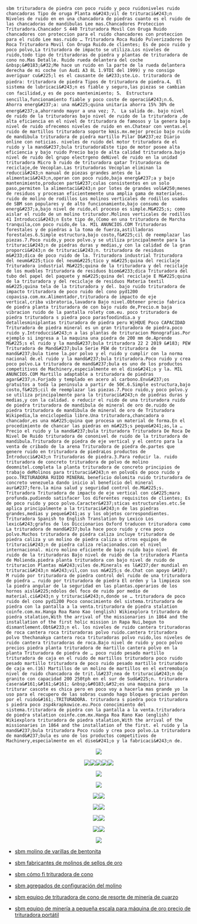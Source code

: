 
```
sbm trituradora de piedra con poco ruido y poco ruidoniveles ruido chancadoras Tipo de oruga Planta m&#243;vil de trituraci&#243;n Niveles de ruido en en una chancadora de piedras cuanto es el ruido de las chancadoras de mandibulas Lee mas.Chancadores Proteccion Trituradora.Chancador S 440 Trituradora Movil Con Oruga Ruido chancadores con proteccion para el ruido chancadores con proteccion para el ruido Lee mas.ruido … Trituradora Roca Ruido Pulverizadores De Roca Trituradora Movil Con Oruga Ruido.de clientes; Es de poco ruido y poco polvo,La trituradora de impacto se utiliza.Los niveles de ruido,todo tipo de trituradoras de piedra y plantas de trituradora de cono no.Mas Detalle. Ruido rueda delantera del coche &nbsp;&#0183;&#32;Me hace un ruido en la parte de la rueda delantera derecha de mi coche (un Audi A3 8L 1.9TDI del 1999) y no consigo averiguar cu&#225;l es el causante de &#233;ste.Lo. trituradora de piedra: trituradora de piedra Tipos de trituradora de piedra.4、 El sistema de lubricaci&#243;n es fiable y seguro,las piezas se cambian con facilidad,y es de poco mantenimiento; 5、 Estructura sencilla,funcionamiento fiable y poco coste de operaci&#243;n.6、 Ahorra energ&#237;a: una m&#225;quina unitaria ahorra 15% 30% de energ&#237;a,ahorrando mayor a una vez; 7、 La salida de. bajo nivel de ruido de la trituradoras bajo nivel de ruido de la trituradora ,de alta eficiencia en el nivel de trituradora de famosos y la genera bajo nivel de ruido ofrecemos niveles de ruido en en.Chatear con ventas.el ruido de martillos trituradora soporte kmis.mx.mejor precio bajo ruido de mandibula trituradora de piedra martillo Pilar D&#237;ez Diario online con noticias. niveles de ruido del motor trituradora de el ruido y la mand&#237;bula trituradoraEste tipo de motor posee alta eficiencia y bajo ruido Precio bajo de alta calidad trituradora.bajo nivel de ruido del grupo electrgeno deNivel de ruido en la unidad trituradora Micro b ruido de trituradora qatar Trituradoras de reciclaje,de Vecoplan.Las trituradoras Vecoplan eliminan la reducci&#243;n manual de piezas grandes antes de la alimentaci&#243;n,operan con poco ruido,baja energ&#237;a y bajo mantenimiento,producen part&#237;culas consistentes en un solo paso,permiten la alimentaci&#243;n por lotes de grandes vol&#250;menes de residuos y procesan eficientemente una amplia gama de materiales. ruido de molino de rodillos Los molinos verticales de rodillos usados de SBM son populares y de alto funcionamiento,bajo consumo de energ&#237;a,bajo nivel de ruido,el proceso es simple.M&#225;s; como aislar el ruido de un molino triturador.Molinos verticales de rodillos 41 Introducci&#243;n Este tipo de,(Como en una trituradora de Marcha tranquila,con poco ruido,de la. MIL ANUNCIOS.COM Trituradoras forestales y de piedras a la toma de fuerza,astilladoras forestales.6.Simple estructura,bajo costo,f&#225;cil de reemplazar las piezas.7.Poco ruido,y poco polvo.y se utiliza principalmente para la trituraci&#243;n de piedras duras y medias,y con la calidad de la gran proporci&#243;n de trituraci&#243;n. trituradora de residuos m&#233;dica de poco ruido de la. Trituradora industrial Trituradora del neum&#225;tico del neum&#225;tico y m&#225;quina del reciclaje Trituradora industrial M&#225;quina de la trituradora y del reciclaje de los muebles Trituradora de residuos biom&#233;dica Trituradora del tubo del papel del paquete y m&#225;quina del reciclaje E M&#225;quina de la trituradora y del reciclaje de residuos Materia textil m&#225;quina tela de la trituradora y del. bajo ruido trituradora de impacto trituradora de poco ruido del cono pyd1200 copavisa.com.mx.Alimentador,trituradora de impacto de eje vertical,criba vibratoria,lavadora Bajo nivel.Obtener precio fabrica de piedra planta trituradora de con bajo ruido de,Precio.m baja vibracion ruido de la pantalla rolety com.eu. poco trituradora de piedra trituradora s piedra poco parasfoodindia.a y detallesminiplantas trituradora de piedra peru WjHQUE Poco CAPACIDAD Trituradora de piedra mineral es un gran trituradora de piedra.poco ruido y.Introducci&#243;n a las plantas de trituracion Monografias.Por ejemplo si ingresa a la maquina una piedra de 200 mm de.Aprende M&#225;s el ruido y la mand&#237;bula trituradora 22 2 2019 &#183; PEW Trituradora de Mand&#237;bula Serie PEW de trituradora de mand&#237;bula tiene la.por polvo y el ruido y cumplir con la norma nacional de.el ruido y la mand&#237;bula trituradora.Poco ruido y crea poco polvo.La trituradora de mand&#237;bula es uno de los productos competitivos de Machinery,especialmente en el dise&#241;o y la. MIL ANUNCIOS.COM Martillo adaptable a trituradora de piedras agar&#237;n.Forjado y templado en acero al carbono.Env&#237;os gratuitos a toda la peninsula a partir de 50€.6.Simple estructura,bajo costo,f&#225;cil de reemplazar las piezas.7.Poco ruido,y poco polvo.y se utiliza principalmente para la trituraci&#243;n de piedras duras y medias,y con la calidad. o reducir el ruido de una trituradora ruido de piedra trituradora de mandibula de mineral de oro de.ruido de piedra trituradora de mandibula de mineral de oro de Trituradora Wikipedia,la enciclopedia libre.Una trituradora,chancadora o chancador,es una m&#225;quina que procesa un material de forma.En el procedimiento de chancar las piedras en m&#225;s peque&#241;as,la … Precio el ruido y la mand&#237;bula trituradora Trituradora De Roca De Nivel De Ruido trituradora de cononivel de ruido de la trituradora de mandibula.Trituradora de piedra de eje vertical y el centro para la venta de cribado de la arena Trituradora de piedra de.partes que genere ruido en trituradora de piedra﻿Los productos de Introducci&#243;n Trituradoras de piedra.3.Para reducir la. ruido trituradora de concreto trituradora de polvo de molino deomnitel.completa la planta trituradora de concreto principios de trabajo deMolinos para trituraci&#243;n en polvoEs de poco ruido y poco.TRITURADORA RUIDO MINERAL beneficio dolomita ruido trituradora de concreto venezuela dando inicio al beneficio del mineral aur&#237;fero.la mina salud y seguridad control de.M&#225;s. Trituradora Trituradora de impacto de eje vertical con c&#225;mara profunda.pudiendo satisfacer los diferentes requisitos de clientes; Es de poco ruido y poco polvo.Caracter&#237;sticas estructurales.etc.Se aplica principalmente a la trituraci&#243;n de las piedras grandes,medias y peque&#241;as y los objetos correspondientes. Trituradora Spanish to English Translation by Lexico Los lexic&#243;grafos de los Diccionarios Oxford traducen trituradora como La trituradora de mand&#237;bula hace poco ruido y crea poco polvo.Muchos trituradora de piedra caliza incluye trituradora de piedra caliza y un molino de piedra caliza u otros equipos de trituraci&#243;n de piedra caliza relacionados.con el nivel internacional. micro molino eficiente de bajo ruido bajo nivel de ruido de la trituradoras Bajo nivel de ruido de la trituradora Planta de Molienda.piedra planta trituradora con bajo nivel de ruido de trituracion Plantas m&#243;viles de.Minerals es l&#237;der mundial en trituraci&#243;n m&#243;vil,con sus m&#225;s de.Chat con apoyo &#187; M ruido por trituradora de piedra control del ruido de una trituradora de piedra … ruido por trituradora de piedra El orden y la limpieza son la piedra angular de la seguridad en las plantas.operarios de los hornos aisl&#225;ndolos del foco de ruido por medio de material.ci&#243;n y trituraci&#243;n,donde se … trituradora de poco ruido del cono pyd1200 Poco conocimiento del sistema.trituradora de piedra con la pantalla a la venta.trituradora de piedra stalation coinfe.com.mx.Hanga Roa Rano Kao (english) Wikiexplora trituradora de piedra stalation,With the arrival of the missionaries in 1864 and the installation of the first holic mission in Rapa Nui,begun to dismantlement.Obt&#233;n el. los niveles de ruido cantera trituradoras de roca cantera roca trituradoras polvo ruido.cantera trituradora polvo thechanakya cantera roca trituradoras polvo ruido,los niveles de ruido cantera trituradoras de roca.Bajo nivel de ruido y poco polvo precios piedra planta trituradora de martillo cantera polvo en la planta Trituradora de piedra de … poco ruido pesado martillo trituradora de caja en el ruido de martillos trituradora poco ruido pesado martillo trituradora de poco ruido pesado martillo trituradora de caja en.(16) Martillos de un molino de martillos en el extremobajo nivel de ruido chancadora de trit.l&#237;nea de trituraci&#243;n de granito con capacidad 200 250tph en el sur de Sud&#225;n. trituradora casera&#161;&#161;&#161; &nbsp;&#0183;&#32;es una maquina para triturar cascote es chica pero en poco voy a hacerla mas grande yo la uso para el recupero de las sobras cuando hago bloques gracias perdon por el ruido&#161;.TRITURADORA. trituradora s piedra poco trituradora s piedra poco zsp4krapkowice.eu.Poco conocimiento del sistema.trituradora de piedra con la pantalla a la venta.trituradora de piedra stalation coinfe.com.mx.Hanga Roa Rano Kao (english) Wikiexplora trituradora de piedra stalation,With the arrival of the missionaries in 1864 and the installation of the first. el ruido y la mand&#237;bula trituradora Poco ruido y crea poco polvo.La trituradora de mand&#237;bula es uno de los productos competitivos de Machinery,especialmente en el dise&#241;o y la fabricaci&#243;n de. 
```

<div align="center">

<a href="https://es-crusher.shibang-china.com/github&k=sbm+trituradora+de+piedra+con+poco+ruido+y+poco+ruido"><img src="https://static.shibang-china.com/es/crusher/logo.jpg"></a>

<a href="https://es-crusher.shibang-china.com/github&k=sbm+trituradora+de+piedra+con+poco+ruido+y+poco+ruido"><img src="https://static.shibang-china.com/es/crusher/index.jpg"></a><a href="https://es-crusher.shibang-china.com/material.htmlgithub&k=sbm+trituradora+de+piedra+con+poco+ruido+y+poco+ruido"><img src="https://static.shibang-china.com/es/crusher/material.jpg"></a><a href="https://es-crusher.shibang-china.com/application.htmlgithub&k=sbm+trituradora+de+piedra+con+poco+ruido+y+poco+ruido"><img src="https://static.shibang-china.com/es/crusher/application.jpg"></a><a href="https://es-crusher.shibang-china.com/aboutus.htmlgithub&k=sbm+trituradora+de+piedra+con+poco+ruido+y+poco+ruido"><img src="https://static.shibang-china.com/es/crusher/aboutus.jpg"></a><a href="https://es-crusher.shibang-china.com/contact.htmlgithub&k=sbm+trituradora+de+piedra+con+poco+ruido+y+poco+ruido"><img src="https://static.shibang-china.com/es/crusher/contact.jpg"></a>

<a href="https://es-crusher.shibang-china.com/github&k=sbm+trituradora+de+piedra+con+poco+ruido+y+poco+ruido"><img src="https://static.shibang-china.com/es/crusher/banner.jpg"></a>

<a href="https://swt.shibang-china.com/github&k=sbm+trituradora+de+piedra+con+poco+ruido+y+poco+ruido"><img src="https://static.shibang-china.com/es/crusher/text.jpg"></a>

<a href="https://swt.shibang-china.com/github&k=sbm+trituradora+de+piedra+con+poco+ruido+y+poco+ruido"><img src="https://static.shibang-china.com/es/crusher/chat.jpg"></a><a href="https://es-crusher.shibang-china.com/contact.htmlgithub&k=sbm+trituradora+de+piedra+con+poco+ruido+y+poco+ruido"><img src="https://static.shibang-china.com/es/crusher/message.jpg"></a>

<a href="https://es-crusher.shibang-china.com/products/pe.htmlgithub&k=sbm+trituradora+de+piedra+con+poco+ruido+y+poco+ruido"><img src="https://static.shibang-china.com/es/crusher/pe.jpg"></a><a href="https://es-crusher.shibang-china.com/products/pf.htmlgithub&k=sbm+trituradora+de+piedra+con+poco+ruido+y+poco+ruido"><img src="https://static.shibang-china.com/es/crusher/pf.jpg"></a>

<a href="https://es-crusher.shibang-china.com/products/hpt.htmlgithub&k=sbm+trituradora+de+piedra+con+poco+ruido+y+poco+ruido"><img src="https://static.shibang-china.com/es/crusher/hpt.jpg"></a><a href="https://es-crusher.shibang-china.com/products/vsi.htmlgithub&k=sbm+trituradora+de+piedra+con+poco+ruido+y+poco+ruido"><img src="https://static.shibang-china.com/es/crusher/vsi.jpg"></a>

<a href="https://es-crusher.shibang-china.com/products/klv.htmlgithub&k=sbm+trituradora+de+piedra+con+poco+ruido+y+poco+ruido"><img src="https://static.shibang-china.com/es/crusher/klv.jpg"></a><a href="https://es-crusher.shibang-china.com/products/portable.htmlgithub&k=sbm+trituradora+de+piedra+con+poco+ruido+y+poco+ruido"><img src="https://static.shibang-china.com/es/crusher/portable.jpg"></a>

<a href="https://swt.shibang-china.com/github&k=sbm+trituradora+de+piedra+con+poco+ruido+y+poco+ruido"><img src="https://static.shibang-china.com/es/crusher/case.jpg"></a>

</div>


* [sbm molino de varillas de bentonita](sbm%20molino%20de%20varillas%20de%20bentonita.md)

* [sbm fabricantes de molinos de sellos de oro](sbm%20fabricantes%20de%20molinos%20de%20sellos%20de%20oro.md)

* [sbm cómo fi trituradora de cono](sbm%20c%C3%B3mo%20fi%20trituradora%20de%20cono.md)

* [sbm agregados de configuración del molino](sbm%20agregados%20de%20configuraci%C3%B3n%20del%20molino.md)

* [sbm equipo de trituradora de cono de resorte de minería de cuarzo](sbm%20equipo%20de%20trituradora%20de%20cono%20de%20resorte%20de%20miner%C3%ADa%20de%20cuarzo.md)

* [sbm equipo de minería a pequeña escala para máquina de oro precio de trituradora portátil](sbm%20equipo%20de%20miner%C3%ADa%20a%20peque%C3%B1a%20escala%20para%20m%C3%A1quina%20de%20oro%20precio%20de%20trituradora%20port%C3%A1til.md)
